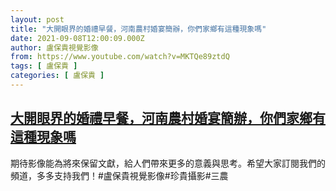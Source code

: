 ```yaml
---
layout: post
title: "大開眼界的婚禮早餐，河南農村婚宴簡辦，你們家鄉有這種現象嗎"
date: 2021-09-08T12:00:09.000Z
author: 盧保貴視覺影像
from: https://www.youtube.com/watch?v=MKTQe89ztdQ
tags: [ 盧保貴 ]
categories: [ 盧保貴 ]
---
```

<!--1631102409000-->
[大開眼界的婚禮早餐，河南農村婚宴簡辦，你們家鄉有這種現象嗎](https://www.youtube.com/watch?v=MKTQe89ztdQ)
------

<div>
期待影像能為將來保留文獻，給人們帶來更多的意義與思考。希望大家訂閱我們的頻道，多多支持我們！#盧保貴視覺影像#珍貴攝影#三農
</div>
